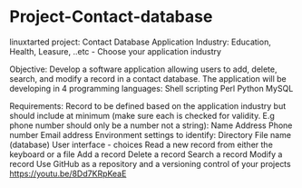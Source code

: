 # Project-Contact-database
linuxtarted
project: Contact Database
Application Industry: Education, Health, Leasure, ..etc - Choose your application industry

Objective: Develop a software application allowing users to add, delete, search, and modify a record in a contact database. The application will be developing in 4 programming languages:
Shell scripting
Perl
Python
MySQL

Requirements:
Record to be defined based on the application industry but should include at minimum (make sure each is checked for validity. E.g phone number should only be a number not a string):
Name
Address
Phone number
Email address
Environment settings to identify:
Directory
File name (database)
User interface - choices
Read a new record from either the keyboard or a file
Add a record 
Delete a record
Search a record
Modify a record
Use GitHub as a repository and a versioning control of your projects https://youtu.be/8Dd7KRpKeaE 
